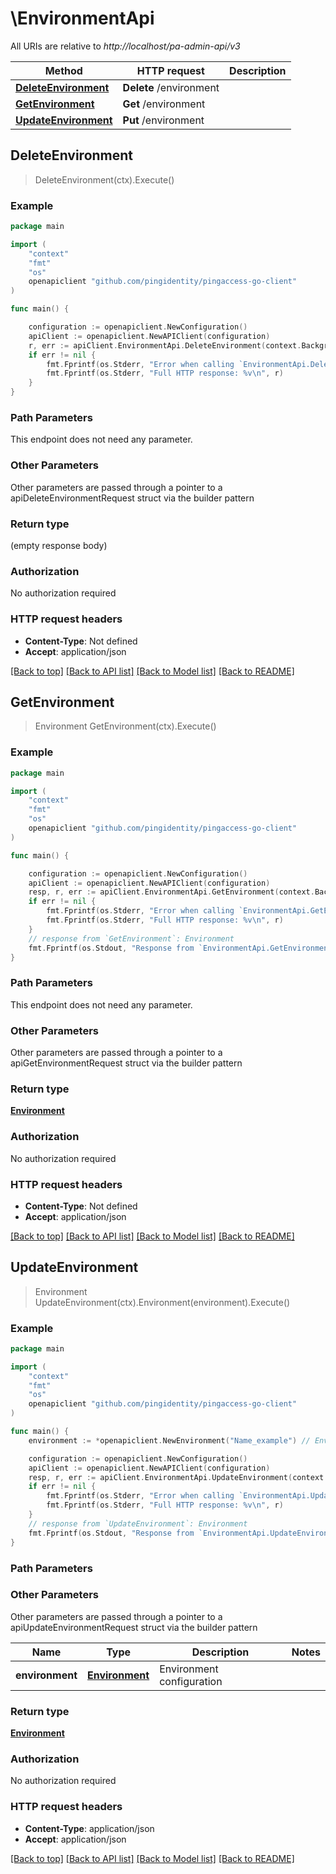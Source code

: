 # \EnvironmentApi

All URIs are relative to *http://localhost/pa-admin-api/v3*

Method | HTTP request | Description
------------- | ------------- | -------------
[**DeleteEnvironment**](EnvironmentApi.md#DeleteEnvironment) | **Delete** /environment | 
[**GetEnvironment**](EnvironmentApi.md#GetEnvironment) | **Get** /environment | 
[**UpdateEnvironment**](EnvironmentApi.md#UpdateEnvironment) | **Put** /environment | 



## DeleteEnvironment

> DeleteEnvironment(ctx).Execute()





### Example

```go
package main

import (
    "context"
    "fmt"
    "os"
    openapiclient "github.com/pingidentity/pingaccess-go-client"
)

func main() {

    configuration := openapiclient.NewConfiguration()
    apiClient := openapiclient.NewAPIClient(configuration)
    r, err := apiClient.EnvironmentApi.DeleteEnvironment(context.Background()).Execute()
    if err != nil {
        fmt.Fprintf(os.Stderr, "Error when calling `EnvironmentApi.DeleteEnvironment``: %v\n", err)
        fmt.Fprintf(os.Stderr, "Full HTTP response: %v\n", r)
    }
}
```

### Path Parameters

This endpoint does not need any parameter.

### Other Parameters

Other parameters are passed through a pointer to a apiDeleteEnvironmentRequest struct via the builder pattern


### Return type

 (empty response body)

### Authorization

No authorization required

### HTTP request headers

- **Content-Type**: Not defined
- **Accept**: application/json

[[Back to top]](#) [[Back to API list]](../README.md#documentation-for-api-endpoints)
[[Back to Model list]](../README.md#documentation-for-models)
[[Back to README]](../README.md)


## GetEnvironment

> Environment GetEnvironment(ctx).Execute()





### Example

```go
package main

import (
    "context"
    "fmt"
    "os"
    openapiclient "github.com/pingidentity/pingaccess-go-client"
)

func main() {

    configuration := openapiclient.NewConfiguration()
    apiClient := openapiclient.NewAPIClient(configuration)
    resp, r, err := apiClient.EnvironmentApi.GetEnvironment(context.Background()).Execute()
    if err != nil {
        fmt.Fprintf(os.Stderr, "Error when calling `EnvironmentApi.GetEnvironment``: %v\n", err)
        fmt.Fprintf(os.Stderr, "Full HTTP response: %v\n", r)
    }
    // response from `GetEnvironment`: Environment
    fmt.Fprintf(os.Stdout, "Response from `EnvironmentApi.GetEnvironment`: %v\n", resp)
}
```

### Path Parameters

This endpoint does not need any parameter.

### Other Parameters

Other parameters are passed through a pointer to a apiGetEnvironmentRequest struct via the builder pattern


### Return type

[**Environment**](Environment.md)

### Authorization

No authorization required

### HTTP request headers

- **Content-Type**: Not defined
- **Accept**: application/json

[[Back to top]](#) [[Back to API list]](../README.md#documentation-for-api-endpoints)
[[Back to Model list]](../README.md#documentation-for-models)
[[Back to README]](../README.md)


## UpdateEnvironment

> Environment UpdateEnvironment(ctx).Environment(environment).Execute()





### Example

```go
package main

import (
    "context"
    "fmt"
    "os"
    openapiclient "github.com/pingidentity/pingaccess-go-client"
)

func main() {
    environment := *openapiclient.NewEnvironment("Name_example") // Environment | Environment configuration

    configuration := openapiclient.NewConfiguration()
    apiClient := openapiclient.NewAPIClient(configuration)
    resp, r, err := apiClient.EnvironmentApi.UpdateEnvironment(context.Background()).Environment(environment).Execute()
    if err != nil {
        fmt.Fprintf(os.Stderr, "Error when calling `EnvironmentApi.UpdateEnvironment``: %v\n", err)
        fmt.Fprintf(os.Stderr, "Full HTTP response: %v\n", r)
    }
    // response from `UpdateEnvironment`: Environment
    fmt.Fprintf(os.Stdout, "Response from `EnvironmentApi.UpdateEnvironment`: %v\n", resp)
}
```

### Path Parameters



### Other Parameters

Other parameters are passed through a pointer to a apiUpdateEnvironmentRequest struct via the builder pattern


Name | Type | Description  | Notes
------------- | ------------- | ------------- | -------------
 **environment** | [**Environment**](Environment.md) | Environment configuration | 

### Return type

[**Environment**](Environment.md)

### Authorization

No authorization required

### HTTP request headers

- **Content-Type**: application/json
- **Accept**: application/json

[[Back to top]](#) [[Back to API list]](../README.md#documentation-for-api-endpoints)
[[Back to Model list]](../README.md#documentation-for-models)
[[Back to README]](../README.md)

